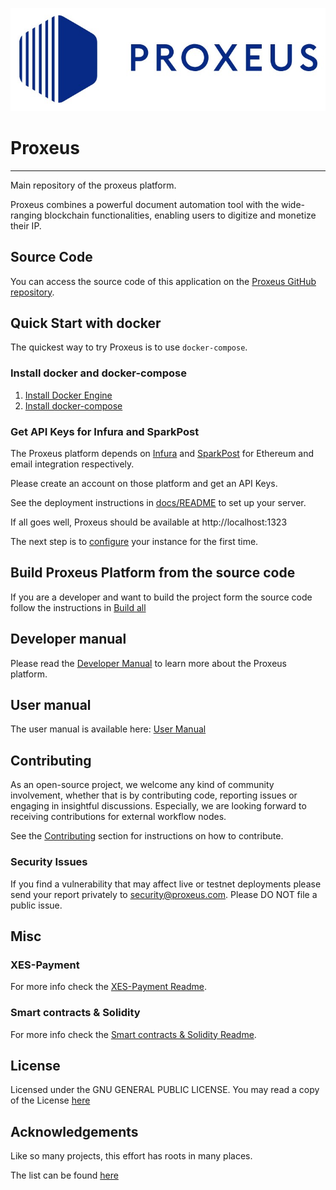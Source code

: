 ![](docs/_media/logo.png)

# Proxeus
----------------
Main repository of the proxeus platform.

Proxeus combines a powerful document automation tool with the wide-ranging
blockchain functionalities, enabling users to digitize and monetize their IP.

## Source Code

You can access the source code of this application on the [Proxeus GitHub repository](https://github.com/ProxeusApp).

## Quick Start with docker
The quickest way to try Proxeus is to use `docker-compose`.

### Install docker and docker-compose
1. [Install Docker Engine](https://docs.docker.com/install/)
2. [Install docker-compose](https://docs.docker.com/compose/install/)

### Get API Keys for Infura and SparkPost
The Proxeus platform depends on [Infura](https://infura.io/) and [SparkPost](https://www.sparkpost.com/)
for Ethereum and email integration respectively.

Please create an account on those platform and get an API Keys.

See the deployment instructions in [docs/README](docs/README.md) to set up your server.

If all goes well, Proxeus should be available at http://localhost:1323

The next step is to [configure](docs/configure.md) your instance for the first time.

## Build Proxeus Platform from the source code

If you are a developer and want to build the project form the source code follow the instructions in [Build all](docs/build_all.md)

## Developer manual

Please read the [Developer Manual](https://doc.proxeus.com) to learn more about the
Proxeus platform.

## User manual

The user manual is available here: [User Manual](https://docs.google.com/document/d/1SP0ZimG7uemfZ2cF2JkY5enUZnBJLDyfcJGZnyWOejQ)

## Contributing

As an open-source project, we welcome any kind of community involvement, whether that is by contributing code, reporting issues or
engaging in insightful discussions. Especially, we are looking forward to receiving contributions for external workflow nodes.

See the [Contributing](docs/contributing.md) section for instructions on how to contribute.

### Security Issues

If you find a vulnerability that may affect live or testnet deployments please send your report privately to
security@proxeus.com. Please DO NOT file a public issue.

## Misc

### XES-Payment
For more info check the [XES-Payment Readme](docs/xes-payment.md).

### Smart contracts & Solidity
For more info check the [Smart contracts & Solidity Readme](https://github.com/ProxeusApp/proxeus-contract).

## License

Licensed under the GNU GENERAL PUBLIC LICENSE. You may read a copy of the License [here](LICENSE)

## Acknowledgements

Like so many projects, this effort has roots in many places.

The list can be found [here](ACKNOWLEDGEMENTS)
